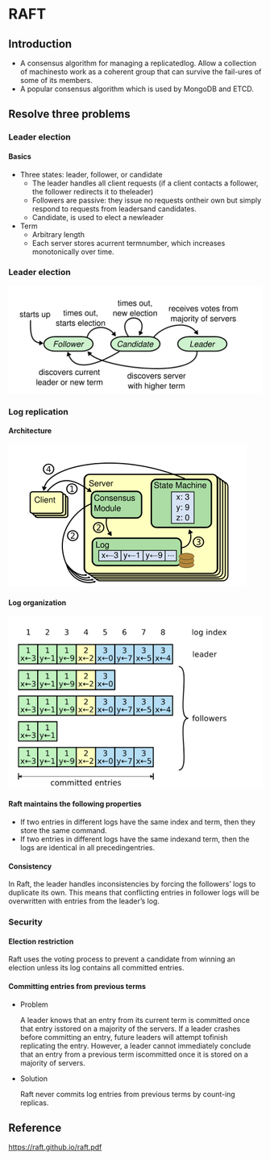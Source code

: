 # RAFT
## Introduction
- A consensus algorithm for managing a replicatedlog.
Allow a collection of machinesto work as a coherent group that can survive the fail-ures of some of its members.
- A popular consensus algorithm which is used by MongoDB and ETCD.

## Resolve three problems
### Leader election
#### Basics
- Three states: leader, follower, or candidate
  - The leader handles all client requests (if a client contacts a follower, the follower redirects it to theleader)
  - Followers are passive: they issue no requests ontheir own but simply respond to requests from leadersand candidates.
  - Candidate, is used to elect a newleader
- Term
  - Arbitrary length
  - Each server stores acurrent termnumber, which increases monotonically over time.
### Leader election
![leader election](./images/election_in_raft.png)

### Log replication
#### Architecture
![Relicated state machine architecture](./images/Relicated_state_machine_architecture.png)

#### Log organization
![Relicated state machine architecture](./images/log_organization.png)

#### Raft maintains the following properties
- If two entries in different logs have the same index and term, then they store the same command.
- If two entries in different logs have the same indexand term, then the logs are identical in all precedingentries.

#### Consistency
In Raft, the leader handles inconsistencies by forcing the followers’ logs to duplicate its own. This means that conflicting entries in follower logs will be overwritten with entries from the leader’s log. 
### Security
#### Election restriction
Raft uses the voting process to prevent a candidate from winning an election unless its log contains all committed entries.
#### Committing entries from previous terms
- Problem

  A leader knows that an entry from its current term is committed once that entry isstored on a majority of the servers. If a leader crashes before committing an entry, future leaders will attempt tofinish replicating the entry. However, a leader cannot immediately conclude that an entry from a previous term iscommitted once it is stored on a majority of servers.
- Solution

  Raft never commits log entries from previous terms by count-ing replicas.
## Reference
https://raft.github.io/raft.pdf
